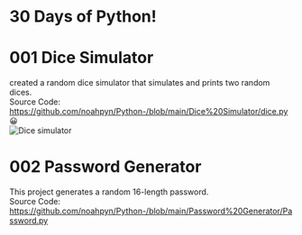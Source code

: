 # 30 Days of Python!  

# 001 Dice Simulator

created a random dice simulator that simulates and prints two random dices.
<br>
Source Code:<br> https://github.com/noahpyn/Python-/blob/main/Dice%20Simulator/dice.py 😀
<br>
![Dice simulator](https://user-images.githubusercontent.com/75100642/111679884-8614c480-8819-11eb-8ca7-00771af13ef2.PNG)


# 002 Password Generator 

This project generates a random 16-length password.
<br>
Source Code:<br> https://github.com/noahpyn/Python-/blob/main/Password%20Generator/Password.py
<br>

